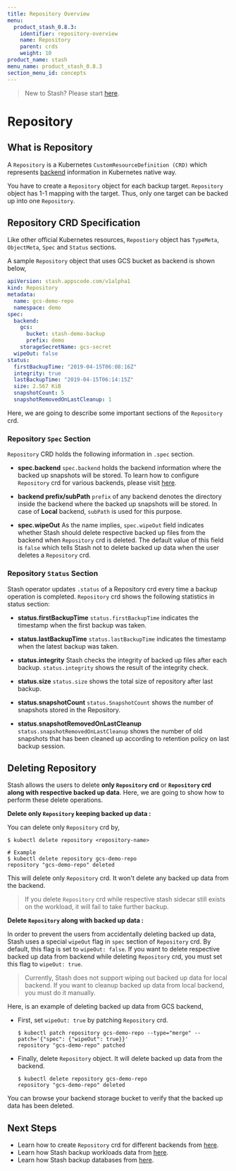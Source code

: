 ```yaml
---
title: Repository Overview
menu:
  product_stash_0.8.3:
    identifier: repository-overview
    name: Repository
    parent: crds
    weight: 10
product_name: stash
menu_name: product_stash_0.8.3
section_menu_id: concepts
---
```


> New to Stash? Please start [here](/docs/concepts/README.md).

# Repository

## What is Repository

A `Repository` is a Kubernetes `CustomResourceDefinition (CRD)` which represents [backend](/docs/guides/backends/overview.md) information in Kubernetes native way.

You have to create a `Repository` object for each backup target. `Repository` object has 1-1 mapping with the target. Thus, only one target can be backed up into one `Repository`.

## Repository CRD Specification

Like other official Kubernetes resources, `Repostiory` object has `TypeMeta`, `ObjectMeta`, `Spec` and `Status` sections.

A sample `Repository` object that uses GCS bucket as backend is shown below,

```yaml
apiVersion: stash.appscode.com/v1alpha1
kind: Repository
metadata:
  name: gcs-demo-repo
  namespace: demo
spec:
  backend:
    gcs:
      bucket: stash-demo-backup
      prefix: demo
    storageSecretName: gcs-secret
  wipeOut: false
status:
  firstBackupTime: "2019-04-15T06:08:16Z"
  integrity: true
  lastBackupTime: "2019-04-15T06:14:15Z"
  size: 2.567 KiB
  snapshotCount: 5
  snapshotRemovedOnLastCleanup: 1
```

Here, we are going to describe some important sections of the `Repository` crd.

### Repository `Spec` Section

`Repository` CRD holds the following information in `.spec` section.

- **spec.backend**
`spec.backend` holds the backend information where the backed up snapshots will be stored. To learn how to configure `Repository` crd for  various backends, please visit [here](/docs/guides/backends/overview.md).

- **backend prefix/subPath**
`prefix` of any backend denotes the directory inside the backend where the backed up snapshots will be stored. In case of **Local** backend, `subPath` is used for this purpose.

- **spec.wipeOut**
As the name implies, `spec.wipeOut` field indicates whether Stash should delete respective backed up files from the backend when `Repository` crd is deleted. The default value of this field is `false` which tells Stash not to delete backed up data when the user deletes a `Repository` crd.

### Repository `Status` Section

Stash operator updates `.status` of a Repository crd every time a backup operation is completed. `Repository` crd shows the following statistics in status section:

- **status.firstBackupTime**
`status.firstBackupTime` indicates the timestamp when the first backup was taken.

- **status.lastBackupTime**
`status.lastBackupTime` indicates the timestamp when the latest backup was taken.

- **status.integrity**
Stash checks the integrity of backed up files after each backup. `status.integrity` shows the result of the integrity check.

- **status.size**
`status.size` shows the total size of repository after last backup.

- **status.snapshotCount**
`status.SnapshotCount` shows the number of snapshots stored in the Repository.

- **status.snapshotRemovedOnLastCleanup**
`status.snapshotRemovedOnLastCleanup` shows the number of old snapshots that has been cleaned up according to retention policy on last backup session.

## Deleting Repository

Stash allows the users to delete **only `Repository` crd** or **`Repository` crd along with respective backed up data**. Here, we are going to show how to perform these delete operations.

**Delete only `Repository` keeping backed up data :**

 You can delete only `Repository` crd by,

```console
$ kubectl delete repository <repository-name>

# Example
$ kubectl delete repository gcs-demo-repo
repository "gcs-demo-repo" deleted
```

This will delete only `Repository` crd. It won't delete any backed up data from the backend.

>If you delete `Repository` crd while respective stash sidecar still exists on the workload, it will fail to take further backup.

**Delete `Repository` along with backed up data :**

In order to prevent the users from accidentally deleting backed up data, Stash uses a special `wipeOut` flag in `spec` section of `Repository` crd. By default, this flag is set to `wipeOut: false`. If you want to delete respective backed up data from backend while deleting `Repository` crd, you must set this flag to `wipeOut: true`.

> Currently, Stash does not support wiping out backed up data for local backend. If you want to cleanup backed up data from local backend, you must do it manually.

Here, is an example of deleting backed up data from GCS backend,

- First, set `wipeOut: true` by patching `Repository` crd.

  ```console
  $ kubectl patch repository gcs-demo-repo --type="merge" --patch='{"spec": {"wipeOut": true}}'
  repository "gcs-demo-repo" patched
  ```

- Finally, delete `Repository` object. It will delete backed up data from the backend.

  ```console
  $ kubectl delete repository gcs-demo-repo
  repository "gcs-demo-repo" deleted
  ```

You can browse your backend storage bucket to verify that the backed up data has been deleted.

## Next Steps

- Learn how to create `Repository` crd for different backends from [here](/docs/guides/latest/backends/overview.md).
- Learn how Stash backup workloads data from [here](/docs/guides/latest/workloads/backup.md).
- Learn how Stash backup databases from [here](/docs/guides/latest/databases/backup.md).
